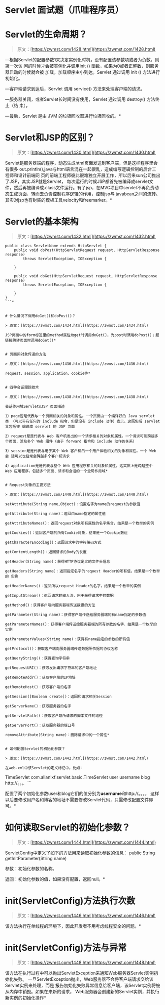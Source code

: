 <!--yml
category: Servlet
date: 0001-01-01 00:00:00
-->

# Servlet 面试题（爪哇程序员）

# Servlet的生命周期？

> 原文：[https://zwmst.com/1428.html](https://zwmst.com/1428.html)

—根据Servlet的配置参数1来决定实例化时机，没有配置该参数项或者为负数，则第一次访 问的时候才会被实例化并调用init () 函数，如果为0或者正整数，则服务器启动的时候就会被 加载，加载顺序由小到达。Servlet 通过调用 init () 方法进行初始化。

—客户端请求到达后，Servlet 调用 service() 方法来处理客户端的请求。

—服务器关闭，或者Servlet长时间没有使用，Servlet 通过调用 destroy() 方法终止（结 束）。

—最后，Servlet 是由 JVM 的垃圾回收器进行垃圾回收的。*


# Servlet和JSP的区别？

> 原文：[https://zwmst.com/1430.html](https://zwmst.com/1430.html)

Servlet是服务器端的程序，动态生成html页面发送到客户端，但是这样程序里会有很多 out.println(),java与html语言混在一起很乱，造成编写逻辑控制的后台工程师和设计前端网 页的前端工程师彼此很难独立开展工作，所以后来sun公司推出了JSP，其实JSP就是Servlet， 每次运行的时候JSP都首先被编译成servlet文件，然后再被编译成.class文件运行。有了jsp，在MVC项目中servlet不再负责动态生成页面，转而去负责控制程序逻辑的作用，控制jsp与 javabean之间的流转。其实对jsp也有封装的模板工具velocity和freemarker。*


# Servlet的基本架构

> 原文：[https://zwmst.com/1432.html](https://zwmst.com/1432.html)

```
public class ServletName extends HttpServlet {
    public void doPost(HttpServletRequest request, HttpServletResponse response) 
        throws ServletException, IOException {

    }

    public void doGet(HttpServletRequest request, HttpServletResponse response) 
        throws ServletException, IOException {

    }
}
```*


# 什么情况下调用doGet()和doPost()？

> 原文：[https://zwmst.com/1434.html](https://zwmst.com/1434.html)

JSP页面中的form标签里的method属性为get时调用doGet()，为post时调用doPost()；超链接跳转页面时调用doGet()*


# 页面间对象传递的方法

> 原文：[https://zwmst.com/1436.html](https://zwmst.com/1436.html)

request，session，application，cookie等*


# 四种会话跟踪技术

> 原文：[https://zwmst.com/1438.html](https://zwmst.com/1438.html)

会话作用域ServletsJSP 页面描述

1）page否是代表与一个页面相关的对象和属性。一个页面由一个编译好的 Java servlet 类 （可以带有任何的 include 指令，但是没有 include 动作）表示。这既包括 servlet 又包括被 编译成 servlet 的 JSP 页面

2）request是是代表与 Web 客户机发出的一个请求相关的对象和属性。一个请求可能跨越多 个页面，涉及多个 Web 组件（由于 forward 指令和 include 动作的关系）

3）session是是代表与用于某个 Web 客户机的一个用户体验相关的对象和属性。一个 Web 会 话可以也经常会跨越多个客户机请求

4）application是是代表与整个 Web 应用程序相关的对象和属性。这实质上是跨越整个 Web 应用程序，包括多个页面、请求和会话的一个全局作用域*


# Request对象的主要方法

> 原文：[https://zwmst.com/1440.html](https://zwmst.com/1440.html)

setAttribute(String name,Object)：设置名字为name的request的参数值

getAttribute(String name)：返回由name指定的属性值

getAttributeNames()：返回request对象所有属性的名字集合，结果是一个枚举的实例

getCookies()：返回客户端的所有Cookie对象，结果是一个Cookie数组

getCharacterEncoding()：返回请求中的字符编码方式

getContentLength()：返回请求的Body的长度

getHeader(String name)：获得HTTP协议定义的文件头信息

getHeaders(String name)：返回指定名字的request Header的所有值，结果是一个枚举的 实例

getHeaderNames()：返回所以request Header的名字，结果是一个枚举的实例

getInputStream()：返回请求的输入流，用于获得请求中的数据

getMethod()：获得客户端向服务器端传送数据的方法

getParameter(String name)：获得客户端传送给服务器端的有name指定的参数值

getParameterNames()：获得客户端传送给服务器端的所有参数的名字，结果是一个枚举的 实例

getParameterValues(String name)：获得有name指定的参数的所有值

getProtocol()：获取客户端向服务器端传送数据所依据的协议名称

getQueryString()：获得查询字符串

getRequestURI()：获取发出请求字符串的客户端地址

getRemoteAddr()：获取客户端的IP地址

getRemoteHost()：获取客户端的名字

getSession([Boolean create])：返回和请求相关Session

getServerName()：获取服务器的名字

getServletPath()：获取客户端所请求的脚本文件的路径

getServerPort()：获取服务器的端口号

removeAttribute(String name)：删除请求中的一个属性*


# 如何配置Servlet的初始化参数？

> 原文：[https://zwmst.com/1442.html](https://zwmst.com/1442.html)

在web.xml中该Servlet的定义标记中，比如：

```
 <servlet>
     <servlet-name>TimeServlet</servlet-name>
     <servlet-class>
         com.allanlxf.servlet.basic.TimeServlet
     </servlet-class>
     <init-param>
         <param-name>user</param-name>
         <param-value>username</param-value>
     </init-param>
     <init-param>
         <param-name>blog</param-name>
         <param-value>http://。。。</param-value>
     </init-param>
 </servlet>
```

配置了两个初始化参数user和blog它们的值分别为**username**和http://。。。， 这样以后要修改用户名和博客的地址不需要修改Servlet代码，只需修改配置文件即可。*


# 如何读取Servlet的初始化参数？

> 原文：[https://zwmst.com/1444.html](https://zwmst.com/1444.html)

ServletConfig中定义了如下的方法用来读取初始化参数的信息： public String getInitParameter(String name)

参数：初始化参数的名称。

返回：初始化参数的值，如果没有配置，返回null。*


# init(ServletConfig)方法执行次数

> 原文：[https://zwmst.com/1446.html](https://zwmst.com/1446.html)

该方法执行在单线程的环境下，因此开发者不用考虑线程安全的问题。*


# init(ServletConfig)方法与异常

> 原文：[https://zwmst.com/1448.html](https://zwmst.com/1448.html)

该方法在执行过程中可以抛出ServletException来通知Web服务器Servlet实例初始化失败。 一旦ServletException抛出，Web服务器不会将客户端请求交给该Servlet实例来处理，而是 报告初始化失败异常信息给客户端，该Servlet实例将被从内存中销毁。如果在来新的请求， Web服务器会创建新的Servlet实例，并执行新实例的初始化操作*